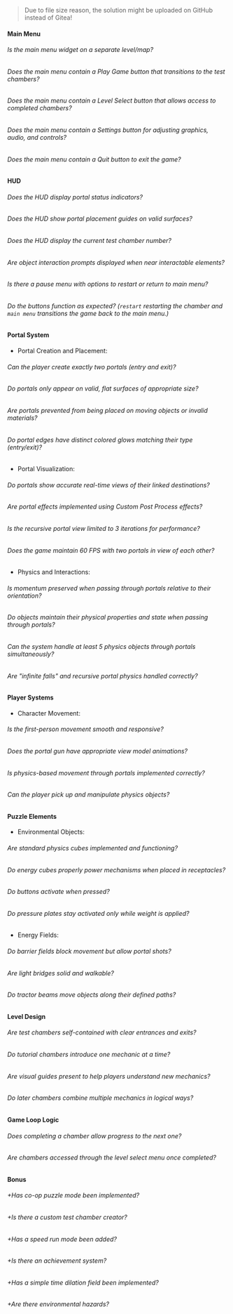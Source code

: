 > Due to file size reason, the solution might be uploaded on GitHub instead of Gitea!

#### Main Menu

###### Is the main menu widget on a separate level/map?

###### Does the main menu contain a Play Game button that transitions to the test chambers?

###### Does the main menu contain a Level Select button that allows access to completed chambers?

###### Does the main menu contain a Settings button for adjusting graphics, audio, and controls?

###### Does the main menu contain a Quit button to exit the game?

#### HUD

###### Does the HUD display portal status indicators?

###### Does the HUD show portal placement guides on valid surfaces?

###### Does the HUD display the current test chamber number?

###### Are object interaction prompts displayed when near interactable elements?

###### Is there a pause menu with options to restart or return to main menu?

###### Do the buttons function as expected? (`restart` restarting the chamber and `main menu` transitions the game back to the main menu.)

#### Portal System

- Portal Creation and Placement:

###### Can the player create exactly two portals (entry and exit)?

###### Do portals only appear on valid, flat surfaces of appropriate size?

###### Are portals prevented from being placed on moving objects or invalid materials?

###### Do portal edges have distinct colored glows matching their type (entry/exit)?

- Portal Visualization:

###### Do portals show accurate real-time views of their linked destinations?

###### Are portal effects implemented using Custom Post Process effects?

###### Is the recursive portal view limited to 3 iterations for performance?

###### Does the game maintain 60 FPS with two portals in view of each other?

- Physics and Interactions:

###### Is momentum preserved when passing through portals relative to their orientation?

###### Do objects maintain their physical properties and state when passing through portals?

###### Can the system handle at least 5 physics objects through portals simultaneously?

###### Are "infinite falls" and recursive portal physics handled correctly?

#### Player Systems

- Character Movement:

###### Is the first-person movement smooth and responsive?

###### Does the portal gun have appropriate view model animations?

###### Is physics-based movement through portals implemented correctly?

###### Can the player pick up and manipulate physics objects?

#### Puzzle Elements

- Environmental Objects:

###### Are standard physics cubes implemented and functioning?

###### Do energy cubes properly power mechanisms when placed in receptacles?

###### Do buttons activate when pressed?

###### Do pressure plates stay activated only while weight is applied?

- Energy Fields:

###### Do barrier fields block movement but allow portal shots?

###### Are light bridges solid and walkable?

###### Do tractor beams move objects along their defined paths?

#### Level Design

###### Are test chambers self-contained with clear entrances and exits?

###### Do tutorial chambers introduce one mechanic at a time?

###### Are visual guides present to help players understand new mechanics?

###### Do later chambers combine multiple mechanics in logical ways?

#### Game Loop Logic

###### Does completing a chamber allow progress to the next one?

###### Are chambers accessed through the level select menu once completed?

#### Bonus

###### +Has co-op puzzle mode been implemented?

###### +Is there a custom test chamber creator?

###### +Has a speed run mode been added?

###### +Is there an achievement system?

###### +Has a simple time dilation field been implemented?

###### +Are there environmental hazards?
